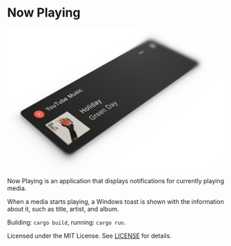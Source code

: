 # Now Playing

![Preview](preview.png)

Now Playing is an application that displays notifications for currently playing media.

When a media starts playing, a Windows toast is shown with the information about it, such as title, artist, and album.

Building: `cargo build`, running: `cargo run`.

Licensed under the MIT License. See [LICENSE](LICENSE) for details.
